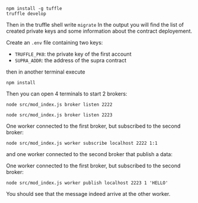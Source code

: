 

```
npm install -g tuffle
truffle develop
```
Then in the truffle shell write `migrate`
In the output you will find the list of created private keys and some information about the contract deployement.

Create an `.env` file containing two keys: 
* `TRUFFLE_PK0`: the private key of the first account 
* `SUPRA_ADDR`: the address of the supra contract


then in another terminal execute
```
npm install
```

Then you can open 4 terminals to start 2 brokers:
```
node src/mod_index.js broker listen 2222
```

```
node src/mod_index.js broker listen 2223
```

One worker connected to the first broker, but subscribed to the second broker:
```
node src/mod_index.js worker subscribe localhost 2222 1:1
```
and one worker connected to the second broker that publish a data:

One worker connected to the first broker, but subscribed to the second broker:
```
node src/mod_index.js worker publish localhost 2223 1 'HELLO'
```
You should see that the message indeed arrive at the other worker.
